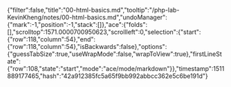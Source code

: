 {"filter":false,"title":"00-html-basics.md","tooltip":"/php-lab-KevinKheng/notes/00-html-basics.md","undoManager":{"mark":-1,"position":-1,"stack":[]},"ace":{"folds":[],"scrolltop":1571.0000700950623,"scrollleft":0,"selection":{"start":{"row":118,"column":54},"end":{"row":118,"column":54},"isBackwards":false},"options":{"guessTabSize":true,"useWrapMode":false,"wrapToView":true},"firstLineState":{"row":108,"state":"start","mode":"ace/mode/markdown"}},"timestamp":1511889177465,"hash":"42a912385fc5a65f9bb992abbcc362e5c6be191d"}